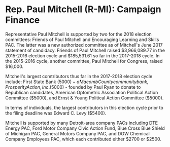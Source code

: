 # Rep. Paul Mitchell (R-MI): Campaign Finance #
Representative Paul Mitchell is supported by two for the 2018 election committees: Friends of Paul Mitchell and Encouraging Learning and Skills PAC. The latter was a new authorized committee as of Mitchell's June 2017 statement of candidacy. Friends of Paul Mitchell raised $3,966,089.77 in the 2015-2016 election cycle and $185,531.61 so far in the 2017-2018 cycle. In the 2015-2016 cycle, another committee, Paul Mitchell for Congress, raised $16,000.  

Mitchell's largest comtributors thus far in the 2017-2018 election cycle include: First State Bank ($5000) - a Macomb County community bank, Prosperity Action, Inc. ($5000) - founded by Paul Ryan to donate to Republican candidates, American Optometric Association Political Action Committee ($5000), and Ernst & Young Political Action Committee ($5000). 

In terms of individuals, the largest contributors in this election cycle prior to the filing deadline was Edward C. Levy ($5400). 

Mitchell is supported by many Detroit-area company PACs including DTE Energy PAC, Ford Motor Company Civic Action Fund, Blue Cross Blue Shield of Michigan PAC, General Motors Company PAC, and DOW Chemical Company Employees PAC, which each contributed either $2700 or $2500. 

